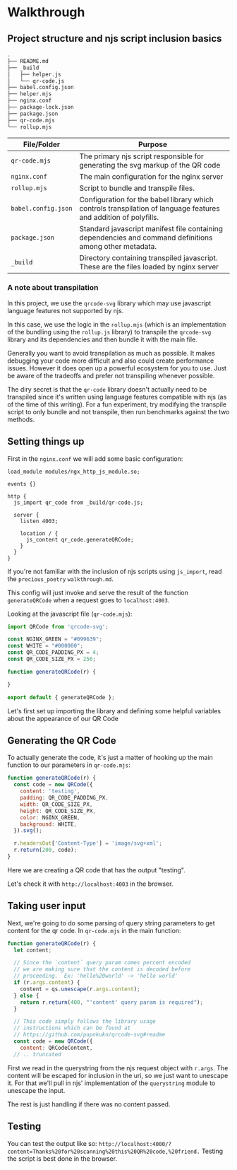 # Walkthrough

## Project structure and njs script inclusion basics
```bash
.
├── README.md
├── _build
│   ├── helper.js
│   └── qr-code.js
├── babel.config.json
├── helper.mjs
├── nginx.conf
├── package-lock.json
├── package.json
├── qr-code.mjs
└── rollup.mjs
```

| File/Folder         | Purpose                                                                                                                              |
|---------------------|--------------------------------------------------------------------------------------------------------------------------------------|
| `qr-code.mjs`       | The primary njs script responsible for generating the svg markup of the QR code                                                      |
| `nginx.conf`        | The main configuration for the nginx server                                                                                          |
| `rollup.mjs`        | Script to bundle and transpile files.                                                                                                |
| `babel.config.json` | Configuration for the babel library which controls transpilation of language features and addition of polyfills.                     |
| `package.json`      | Standard javascript manifest file containing dependencies and command definitions among other metadata.                              |
| `_build`        | Directory containing transpiled javascript.  These are the files loaded by nginx server                                                                                          |

### A note about transpilation
In this project, we use the `qrcode-svg` library which may use javascript language features not supported by njs.

In this case, we use the logic in the `rollup.mjs` (which is an implementation of the bundling using the `rollup.js` library) to transpile the `qrcode-svg` library and its dependencies and then bundle it with the main file.

Generally you want to avoid transpilation as much as possible. It makes debugging your code more difficult and also could create performance issues.  However it does open up a powerful ecosystem for you to use.  Just be aware of the tradeoffs and prefer not transpiling whenever possible.

The diry secret is that the `qr-code` library doesn't actually need to be transpiled since it's written using language features compatible with njs (as of the time of this writing).  For a fun experiment, try modifying the transpile script to only bundle and not transpile, then run benchmarks against the two methods.

## Setting things up
First in the `nginx.conf` we will add some basic configuration:
```nginx
load_module modules/ngx_http_js_module.so;

events {}

http {
  js_import qr_code from _build/qr-code.js;

  server {
    listen 4003;

    location / {
      js_content qr_code.generateQRCode;
    }
  }
}
```
If you're not familiar with the inclusion of njs scripts using `js_import`, read the `precious_poetry` `walkthrough.md`.

This config will just invoke and serve the result of the function `generateQRCode` when a request goes to `localhost:4003`.

Looking at the javascript file (`qr-code.mjs`):
```javascript
import QRCode from 'qrcode-svg';

const NGINX_GREEN = "#099639";
const WHITE = "#000000";
const QR_CODE_PADDING_PX = 4;
const QR_CODE_SIZE_PX = 256;

function generateQRCode(r) {

}

export default { generateQRCode };
```

Let's first set up importing the library and defining some helpful variables about the appearance of our QR Code

## Generating the QR Code
To actually generate the code, it's just a matter of hooking up the main function to our parameters in `qr-code.mjs`:
```javascript
function generateQRCode(r) {
  const code = new QRCode({
    content: 'testing',
    padding: QR_CODE_PADDING_PX,
    width: QR_CODE_SIZE_PX,
    height: QR_CODE_SIZE_PX,
    color: NGINX_GREEN,
    background: WHITE,
  }).svg();

  r.headersOut['Content-Type'] = 'image/svg+xml';
  r.return(200, code);
}
```

Here we are creating a QR code that has the output "testing".

Let's check it with `http://localhost:4003` in the browser.

## Taking user input
Next, we're going to do some parsing of query string parameters to get content for the qr code.  In `qr-code.mjs` in the main function:

```javascript
function generateQRCode(r) {
  let content;

  // Since the `content` query param comes percent encoded
  // we are making sure that the content is decoded before
  // proceeding.  Ex: 'hello%20world' -> 'hello world'
  if (r.args.content) {
    content = qs.unescape(r.args.content);
  } else {
    return r.return(400, "'content' query param is required");
  }

  // This code simply follows the library usage
  // instructions which can be found at
  // https://github.com/papnkukn/qrcode-svg#readme
  const code = new QRCode({
    content: QRCodeContent,
  // .. truncated
```

First we read in the querystring from the njs request object with `r.args`.  The content will be escaped for inclusion in the uri, so we just want to unescape it.  For that we'll pull in njs' implementation of the `querystring` module to unescape the input.

The rest is just handling if there was no content passed.

## Testing
You can test the output like so:
`http://localhost:4000/?content=Thanks%20for%20scanning%20this%20QR%20code,%20friend.`
Testing the script is best done in the browser.
